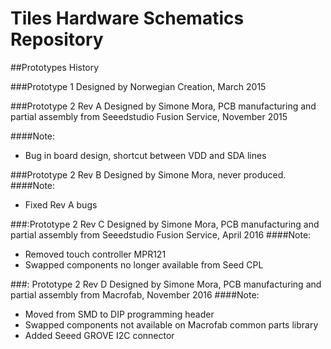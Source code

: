# Tiles Hardware Schematics Repository

##Prototypes History

###Prototype 1
Designed by Norwegian Creation, March 2015

###Prototype 2 Rev A
Designed by Simone Mora, PCB manufacturing and partial assembly from Seeedstudio Fusion Service, November 2015

####Note: 
* Bug in board design, shortcut between VDD and SDA lines

###Prototype 2 Rev B
Designed by Simone Mora, never produced.
####Note: 
* Fixed Rev A bugs

###:Prototype 2 Rev C
Designed by Simone Mora, PCB manufacturing and partial assembly from Seeedstudio Fusion Service, April 2016
####Note: 
* Removed touch controller MPR121
* Swapped components no longer available from Seed CPL

###: Prototype 2 Rev D
Designed by Simone Mora, PCB manufacturing and partial assembly from Macrofab, November 2016
####Note:
* Moved from SMD to DIP programming header
* Swapped components not available on Macrofab common parts library
* Added Seeed GROVE I2C connector
